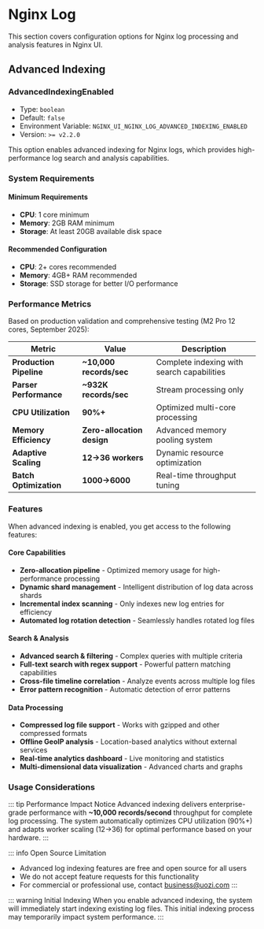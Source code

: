 # Nginx Log

This section covers configuration options for Nginx log processing and analysis features in Nginx UI.

## Advanced Indexing

### AdvancedIndexingEnabled

- Type: `boolean`
- Default: `false`
- Environment Variable: `NGINX_UI_NGINX_LOG_ADVANCED_INDEXING_ENABLED`
- Version: `>= v2.2.0`

This option enables advanced indexing for Nginx logs, which provides high-performance log search and analysis capabilities.

### System Requirements

#### Minimum Requirements
- **CPU**: 1 core minimum
- **Memory**: 2GB RAM minimum
- **Storage**: At least 20GB available disk space

#### Recommended Configuration
- **CPU**: 2+ cores recommended
- **Memory**: 4GB+ RAM recommended
- **Storage**: SSD storage for better I/O performance

### Performance Metrics

Based on production validation and comprehensive testing (M2 Pro 12 cores, September 2025):

| Metric | Value | Description |
|--------|-------|-------------|
| **Production Pipeline** | **~10,000 records/sec** | Complete indexing with search capabilities |
| **Parser Performance** | **~932K records/sec** | Stream processing only |
| **CPU Utilization** | **90%+** | Optimized multi-core processing |
| **Memory Efficiency** | **Zero-allocation design** | Advanced memory pooling system |
| **Adaptive Scaling** | **12→36 workers** | Dynamic resource optimization |
| **Batch Optimization** | **1000→6000** | Real-time throughput tuning |

### Features

When advanced indexing is enabled, you get access to the following features:

#### Core Capabilities
- **Zero-allocation pipeline** - Optimized memory usage for high-performance processing
- **Dynamic shard management** - Intelligent distribution of log data across shards
- **Incremental index scanning** - Only indexes new log entries for efficiency
- **Automated log rotation detection** - Seamlessly handles rotated log files

#### Search & Analysis
- **Advanced search & filtering** - Complex queries with multiple criteria
- **Full-text search with regex support** - Powerful pattern matching capabilities
- **Cross-file timeline correlation** - Analyze events across multiple log files
- **Error pattern recognition** - Automatic detection of error patterns

#### Data Processing
- **Compressed log file support** - Works with gzipped and other compressed formats
- **Offline GeoIP analysis** - Location-based analytics without external services
- **Real-time analytics dashboard** - Live monitoring and statistics
- **Multi-dimensional data visualization** - Advanced charts and graphs

### Usage Considerations

::: tip Performance Impact Notice
Advanced indexing delivers enterprise-grade performance with **~10,000 records/second** throughput for complete log processing. The system automatically optimizes CPU utilization (90%+) and adapts worker scaling (12→36) for optimal performance based on your hardware.
:::

::: info Open Source Limitation
- Advanced log indexing features are free and open source for all users
- We do not accept feature requests for this functionality
- For commercial or professional use, contact business@uozi.com
:::

::: warning Initial Indexing
When you enable advanced indexing, the system will immediately start indexing existing log files. This initial indexing process may temporarily impact system performance.
:::